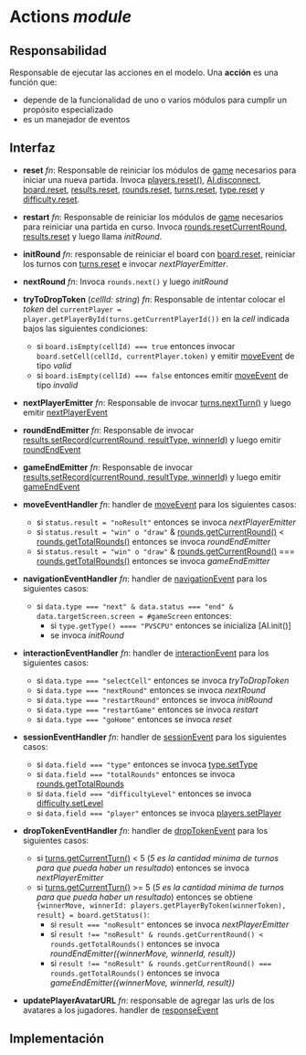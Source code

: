 # Actions _module_

## Responsabilidad

Responsable de ejecutar las acciones en el modelo. Una **acción** es una función que:

-   depende de la funcionalidad de uno o varios módulos para cumplir un propósito especializado
-   es un manejador de eventos

## Interfaz

-   **reset** _fn_: Responsable de reiniciar los módulos de [game](./game.md) necesarios para iniciar una nueva partida. Invoca [players.reset()](./players.md#interfaz), [AI.disconnect](./AI.md#interfaz), [board.reset](./board.md#interfaz), [results.reset](./results.md#interfaz), [rounds.reset](./rounds.md#interfaz), [turns.reset](./turns.md#interfaz), [type.reset](./type.md#interfaz) y [difficulty.reset](./difficulty.md#interfaz).
-   **restart** _fn_: Responsable de reiniciar los módulos de [game](./game.md) necesarios para reiniciar una partida en curso. Invoca [rounds.resetCurrentRound](./rounds.md#interfaz), [results.reset](./results.md#interfaz) y luego llama _initRound_.
-   **initRound** _fn_: responsable de reiniciar el board con [board.reset](./board.md#interfaz), reiniciar los turnos con [turns.reset](./turns.md#interfaz) e invocar _nextPlayerEmitter_.
-   **nextRound** _fn_: Invoca `rounds.next()` y luego _initRound_
-   **tryToDropToken** (_cellId: string_) _fn_: Responsable de intentar colocar el _token_ del `currentPlayer = player.getPlayerById(turns.getCurrentPlayerId())` en la _cell_ indicada bajos las siguientes condiciones:

    -   si `board.isEmpty(cellId) === true` entonces invocar `board.setCell(cellId, currentPlayer.token)` y emitir [moveEvent](./game.md#eventos) de tipo _valid_
    -   si `board.isEmpty(cellId) === false` entonces emitir [moveEvent](./game.md#eventos) de tipo _invalid_

-   **nextPlayerEmitter** _fn_: Responsable de invocar [turns.nextTurn()](./turns.md#interfaz) y luego emitir [nextPlayerEvent](./game.md)
-   **roundEndEmitter** _fn_: Responsable de invocar [results.setRecord(currentRound, resultType, winnerId)](./results.md) y luego emitir [roundEndEvent](./game.md#eventos)
-   **gameEndEmitter** _fn_: Responsable de invocar [results.setRecord(currentRound, resultType, winnerId)](./results.md) y luego emitir [gameEndEvent](./game.md#eventos)
-   **moveEventHandler** _fn_: handler de [moveEvent](./game.md#eventos) para los siguientes casos:
    -   si `status.result = "noResult"` entonces se invoca _nextPlayerEmitter_
    -   si `status.result = "win" o "draw"` & [rounds.getCurrentRound()](./rounds.md#interfaz) < [rounds.getTotalRounds()](./rounds.md#interfaz) entonces se invoca _roundEndEmitter_
    -   si `status.result = "win" o "draw"` & [rounds.getCurrentRound()](./rounds.md#interfaz) === [rounds.getTotalRounds()](./rounds.md#interfaz) entonces se invoca _gameEndEmitter_
-   **navigationEventHandler** _fn_: handler de [navigationEvent](../display/display.md#eventos) para los siguientes casos:
    -   si `data.type === "next" & data.status === "end" & data.targetScreen.screen = #gameScreen` entonces:
        -   si `type.getType() ==== "PVSCPU"` entonces se inicializa [AI.init()]
        -   se invoca _initRound_
-   **interactionEventHandler** _fn_: handler de [interactionEvent](../display/display.md#eventos) para los siguientes casos:

    -   si `data.type === "selectCell"` entonces se invoca _tryToDropToken_
    -   si `data.type === "nextRound"` entonces se invoca _nextRound_
    -   si `data.type === "restartRound"` entonces se invoca _initRound_
    -   si `data.type === "restartGame"` entonces se invoca _restart_
    -   si `data.type === "goHome"` entonces se invoca _reset_
-   **sessionEventHandler** _fn_: handler de [sessionEvent](../display/display.md#eventos) para los siguientes casos:
    -   si `data.field === "type"` entonces se invoca [type.setType](./type.md#interfaz)
    -   si `data.field === "totalRounds"` entonces se invoca [rounds.getTotalRounds](./rounds.md#interfaz)
    -   si `data.field === "difficultyLevel"` entonces se invoca [difficulty.setLevel](./difficulty.md#interfaz)
    -   si `data.field === "player"` entonces se invoca [players.setPlayer](./players.md#interfaz)

-   **dropTokenEventHandler** _fn_: handler de [dropTokenEvent](../display/display.md#eventos) para los siguientes casos:

    -   si [turns.getCurrentTurn()](./turns.md#interfaz) < 5 (_5 es la cantidad minima de turnos para que pueda haber un resultado_) entonces se invoca _nextPlayerEmitter_
    -   si [turns.getCurrentTurn()](./turns.md#interfaz) >= 5 (_5 es la cantidad minima de turnos para que pueda haber un resultado_) entonces se obtiene `{winnerMove, winnerId: players.getPlayerByToken(winnerToken), result} = board.getStatus()`:
        -   si `result === "noResult"` entonces se invoca _nextPlayerEmitter_
        -   si `result !== "noResult" & rounds.getCurrentRound() < rounds.getTotalRounds()` entonces se invoca _roundEndEmitter({winnerMove, winnerId, result})_
        -   si `result !== "noResult" & rounds.getCurrentRound() === rounds.getTotalRounds()` entonces se invoca _gameEndEmitter({winnerMove, winnerId, result})_

-   **updatePlayerAvatarURL** _fn_: responsable de agregar las urls de los avatares a los jugadores. handler de [responseEvent](../avatarProvider.md#eventos)

## Implementación
